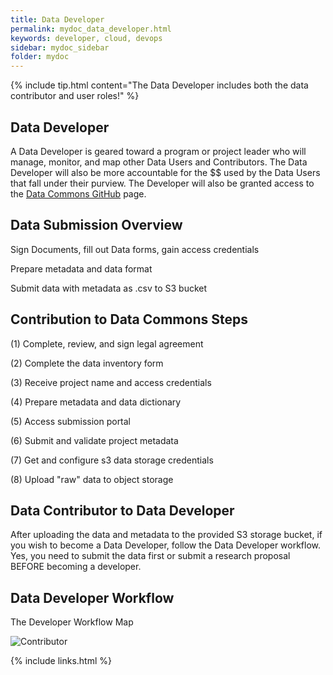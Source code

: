 ```yaml
---
title: Data Developer
permalink: mydoc_data_developer.html
keywords: developer, cloud, devops
sidebar: mydoc_sidebar
folder: mydoc
---
```


{% include tip.html content="The Data Developer includes both the data contributor and user roles!" %}
## Data Developer
A Data Developer is geared toward a program or project leader who will manage, monitor, and map other Data Users and Contributors.  The Data Developer will also be more accountable for the $$ used by the Data Users that fall under their purview. The Developer will also be granted access to the [Data Commons GitHub](https://github.com/data-commons-alpha/data-commons) page. 

## Data Submission Overview

Sign Documents, fill out Data forms, gain access credentials

Prepare metadata and data format

Submit data with metadata as .csv to S3 bucket

## Contribution to Data Commons Steps

(1) Complete, review, and sign legal agreement 

(2) Complete the data inventory form

(3) Receive project name and access credentials

(4) Prepare metadata and data dictionary 

(5) Access submission portal

(6) Submit and validate project metadata

(7) Get and configure s3 data storage credentials

(8) Upload "raw" data to object storage 

## Data Contributor to Data Developer

After uploading the data and metadata to the provided S3 storage bucket, if you wish to become a Data Developer, follow the Data Developer workflow. Yes, you need to submit the data first or submit a research proposal BEFORE becoming a developer.  

## Data Developer Workflow 
The Developer Workflow Map <UPDATE>

![Contributor](/data-commons/images/Contributor.jpeg)

{% include links.html %}
